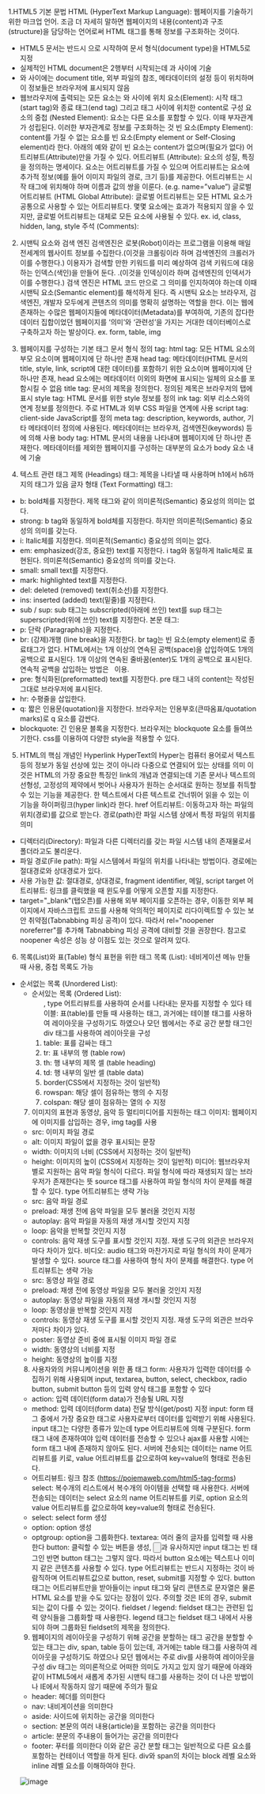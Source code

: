 1.HTML5 기본 문법
HTML (HyperText Markup Language): 웹페이지를 기술하기 위한 마크업 언어. 조금 더 자세히 말하면 웹페이지의 내용(content)과 구조(structure)을 담당하는 언어로써 HTML 태그를 통해 정보를 구조화하는 것이다.
- HTML5 문서는 반드시 <!DOCTYPE html>으로 시작하여 문서 형식(document type)을 HTML5로 지정
- 실제적인 HTML document은 2행부터 시작되는데 <html>과 </html> 사이에 기술
- <head>와 </head> 사이에는 document title, 외부 파일의 참조, 메타데이터의 설정 등이 위치하며 이 정보들은 브라우저에 표시되지 않음
- 웹브라우저에 출력되는 모든 요소는 <body>와 </body> 사이에 위치
요소(Element): 시작 태그(start tag)와 종료 태그(end tag) 그리고 태그 사이에 위치한 content로 구성
요소의 중첩 (Nested Element): 요소는 다른 요소를 포함할 수 있다. 이때 부자관계가 성립된다. 이러한 부자관계로 정보를 구조화하는 것
빈 요소(Empty Element): content를 가질 수 없는 요소를 빈 요소(Empty element or Self-Closing element)라 한다. 아래의 예와 같이 빈 요소는 content가 없으며(필요가 없다) 어트리뷰트(Attribute)만을 가질 수 있다.
어트리뷰트 (Attribute): 요소의 성질, 특징을 정의하는 명세이다. 요소는 어트리뷰트를 가질 수 있으며 어트리뷰트는 요소에 추가적 정보(예를 들어 이미지 파일의 경로, 크기 등)를 제공한다. 어트리뷰트는 시작 태그에 위치해야 하며 이름과 값의 쌍을 이룬다. (e.g. name=”value”)
글로벌 어트리뷰트 (HTML Global Attribute): 글로벌 어트리뷰트는 모든 HTML 요소가 공통으로 사용할 수 있는 어트리뷰트다. 몇몇 요소에는 효과가 적용되지 않을 수 있지만, 글로벌 어트리뷰트는 대체로 모든 요소에 사용될 수 있다. ex. id, class, hidden, lang, style
주석 (Comments): <!-- -->

2. 시맨틱 요소와 검색 엔진
검색엔진은 로봇(Robot)이라는 프로그램을 이용해 매일 전세계의 웹사이트 정보를 수집한다.(이것을 크롤링이라 하며 검색엔진의 크롤러가 이를 수행한다.) 
이용자가 검색할 만한 키워드를 미리 예상하여 검색 키워드에 대응하는 인덱스(색인)을 만들어 둔다. .(이것을 인덱싱이라 하며 검색엔진의 인덱서가 이를 수행한다.)
검색 엔진은 HTML 코드 만으로 그 의미를 인지하여야 하는데 이때 시맨틱 요소(Semantic element)를 해석하게 된다. 즉 시맨틱 요소는 브라우저, 검색엔진, 개발자 모두에게 콘텐츠의 의미를 명확히 설명하는 역할을 한다.
이는 웹에 존재하는 수많은 웹페이지들에 메타데이터(Metadata)를 부여하여, 기존의 잡다한 데이터 집합이었던 웹페이지를 ‘의미’와 ‘관련성’을 가지는 거대한 데이터베이스로 구축하고자 하는 발상이다. ex. form, table, img

3. 웹페이지를 구성하는 기본 태그
문서 형식 정의 tag: <!DOCTYPE html>
html tag: 모든 HTML 요소의 부모 요소이며 웹페이지에 단 하나만 존재
head tag: 메타데이터(HTML 문서의 title, style, link, script에 대한 데이터)를 포함하기 위한 요소이며 웹페이지에 단 하나만 존재, head 요소에는 메타데이터 이외의 화면에 표시되는 일체의 요소를 포함시킬 수 없음
title tag: 문서의 제목을 정의한다. 정의된 제목은 브라우저의 탭에 표시
style tag: HTML 문서를 위한 style 정보를 정의
ink tag: 외부 리소스와의 연계 정보를 정의한다. 주로 HTML과 외부 CSS 파일을 연계에 사용
script tag: client-side JavaScript를 정의
meta tag: description, keywords, author, 기타 메타데이터 정의에 사용된다. 메타데이터는 브라우저, 검색엔진(keywords) 등에 의해 사용
body tag: HTML 문서의 내용을 나타내며 웹페이지에 단 하나만 존재한다. 메타데이터를 제외한 웹페이지를 구성하는 대부분의 요소가 body 요소 내에 기술

4. 텍스트 관련 태그
제목 (Headings) 태그: 제목을 나타낼 때 사용하며 h1에서 h6까지의 태그가 있음
글자 형태 (Text Formatting) 태그: 
- b: bold체를 지정한다. 제목 태그와 같이 의미론적(Semantic) 중요성의 의미는 없다.
- strong: b tag와 동일하게 bold체를 지정한다. 하지만 의미론적(Semantic) 중요성의 의미를 갖는다.
- i: Italic체를 지정한다. 의미론적(Semantic) 중요성의 의미는 없다.
- em: emphasized(강조, 중요한) text를 지정한다. i tag와 동일하게 Italic체로 표현된다. 의미론적(Semantic) 중요성의 의미를 갖는다.
- small: small text를 지정한다.
- mark: highlighted text를 지정한다.
- del: deleted (removed) text(취소선)를 지정한다.
- ins: inserted (added) text(밑줄)를 지정한다.
- sub / sup: sub 태그는 subscripted(아래에 쓰인) text를 sup 태그는 superscripted(위에 쓰인) text를 지정한다.
본문 태그:
- p: 단락 (Paragraphs)을 지정한다.
- br:  (강제)개행 (line break)을 지정한다. br tag는 빈 요소(empty element)로 종료태그가 없다. HTML에서는 1개 이상의 연속된 공백(space)을 삽입하여도 1개의 공백으로 표시된다. 
1개 이상의 연속된 줄바꿈(enter)도 1개의 공백으로 표시된다. 연속적 공백을 삽입하는 방법은 &nbsp; 이용.
- pre: 형식화된(preformatted) text를 지정한다. pre 태그 내의 content는 작성된 그대로 브라우저에 표시된다.
- hr: 수평줄을 삽입한다.
- q: 짧은 인용문(quotation)을 지정한다. 브라우저는 인용부호(큰따옴표/quotation marks)로 q 요소를 감싼다. 
- blockquote: 긴 인용문 블록을 지정한다. 브라우저는 blockquote 요소를 들여쓰기한다. css를 이용하여 다양한 style을 적용할 수 있다.

5. HTML의 핵심 개념인 Hyperlink
HyperText의 Hyper는 컴퓨터 용어로서 텍스트 등의 정보가 동일 선상에 있는 것이 아니라 다중으로 연결되어 있는 상태를 의미
이것은 HTML의 가장 중요한 특징인 link의 개념과 연결되는데 기존 문서나 텍스트의 선형성, 고정성의 제약에서 벗어나 사용자가 원하는 순서대로 원하는 정보를 취득할 수 있는 기능을 제공한다. 
한 텍스트에서 다른 텍스트로 건너뛰어 읽을 수 있는 이 기능을 하이퍼링크(hyper link)라 한다.
href 어트리뷰트: 이동하고자 하는 파일의 위치(경로)를 값으로 받는다. 경로(path)란 파일 시스템 상에서 특정 파일의 위치를 의미
- 디렉터리(Directory): 파일과 다른 디렉터리를 갖는 파일 시스템 내의 존재물로서 폴더라고도 불리운다.
- 파일 경로(File path): 파일 시스템에서 파일의 위치를 나타내는 방법이다. 경로에는 절대경로와 상대경로가 있다.
- 사용 가능한 값: 절대경로, 상대경로, fragment identifier, 메일, script
target 어트리뷰트: 링크를 클릭했을 때 윈도우를 어떻게 오픈할 지를 지정한다.
- target="_blank"(탭오픈)를 사용해 외부 페이지를 오픈하는 경우, 이동한 외부 페이지에서 자바스크립트 코드를 사용해 악의적인 페이지로 리다이렉트할 수 있는 보안 취약점(Tabnabbing 피싱 공격)이 있다. 
따라서 rel="noopener noreferrer"를 추가해 Tabnabbing 피싱 공격에 대비할 것을 권장한다. 참고로 noopener 속성은 성능 상 이점도 있는 것으로 알려져 있다. 

6. 목록(List)와 표(Table) 형식 표현을 위한 태그
목록 (List): 네비게이션 메뉴 만들 때 사용, 중첩 목록도 가능
- 순서없는 목록 (Unordered List): <ul>
- 순서있는 목록 (Ordered List): <ol>, type 어트리뷰트를 사용하여 순서를 나타내는 문자를 지정할 수 있다
테이블: 표(table)를 만들 때 사용하는 태그, 과거에는 테이블 태그를 사용하여 레이아웃을 구성하기도 하였으나 모던 웹에서는 주로 공간 분할 태그인 div 태그를 사용하여 레이아웃을 구성
- table: 표를 감싸는 태그
- tr: 표 내부의 행 (table row) 
- th: 행 내부의 제목 셀 (table heading)
- td: 행 내부의 일반 셀 (table data)
- border(CSS에서 지정하는 것이 일반적)
- rowspan: 해당 셀이 점유하는 행의 수 지정
- colspan: 해당 셀이 점유하는 열의 수 지정

7. 이미지의 표현과 동영상, 음악 등 멀티미디어를 지원하는 태그
이미지: 웹페이지에 이미지를 삽입하는 경우, img tag를 사용
- src: 이미지 파일 경로
- alt: 이미지 파일이 없을 경우 표시되는 문장
- width: 이미지의 너비 (CSS에서 지정하는 것이 일반적)
- height: 이미지의 높이 (CSS에서 지정하는 것이 일반적)
미디어: 웹브라우저 별로 지원하는 음악 파일 형식이 다르다. 파일 형식에 따라 재생되지 않는 브라우저가 존재한다는 뜻
source 태그를 사용하여 파일 형식의 차이 문제를 해결 할 수 있다. type 어트리뷰트는 생략 가능
- src: 음악 파일 경로
- preload: 재생 전에 음악 파일을 모두 불러올 것인지 지정
- autoplay: 음악 파일을 자동의 재생 개시할 것인지 지정
- loop: 음악을 반복할 것인지 지정
- controls: 음악 재생 도구를 표시할 것인지 지정. 재생 도구의 외관은 브라우저마다 차이가 있다.
비디오: audio 태그와 마찬가지로 파일 형식의 차이 문제가 발생할 수 있다. source 태그를 사용하여 형식 차이 문제를 해결한다. type 어트리뷰트는 생략 가능
- src: 동영상 파일 경로
- preload: 재생 전에 동영상 파일을 모두 불러올 것인지 지정
- autoplay: 동영상 파일을 자동의 재생 개시할 것인지 지정
- loop: 동영상을 반복할 것인지 지정
- controls: 동영상 재생 도구를 표시할 것인지 지정. 재생 도구의 외관은 브라우저마다 차이가 있다.
- poster: 동영상 준비 중에 표시될 이미지 파일 경로
- width: 동영상의 너비를 지정
- height: 동영상의 높이를 지정

8. 사용자와의 커뮤니케이션을 위한 폼 태그
form: 사용자가 입력한 데이터를 수집하기 위해 사용되며 input, textarea, button, select, checkbox, radio button, submit button 등의 입력 양식 태그를 포함할 수 있다
- action: 입력 데이터(form data)가 전송될 URL 지정
- method: 	입력 데이터(form data) 전달 방식(get/post) 지정
input: form 태그 중에서 가장 중요한 태그로 사용자로부터 데이터를 입력받기 위해 사용된다. 
input 태그는 다양한 종류가 있는데 type 어트리뷰트에 의해 구분된다. form 태그 내에 존재하여야 입력 데이터를 전송할 수 있으나 ajax를 사용할 시에는 form 태그 내에 존재하지 않아도 된다.
서버에 전송되는 데이터는 name 어트리뷰트를 키로, value 어트리뷰트를 값으로하여 key=value의 형태로 전송된다.
- 어트리뷰트: 링크 참조 (https://poiemaweb.com/html5-tag-forms)
select: 복수개의 리스트에서 복수개의 아이템을 선택할 때 사용한다. 서버에 전송되는 데이터는 select 요소의 name 어트리뷰트를 키로, option 요소의 value 어트리뷰트를 값으로하여 key=value의 형태로 전송된다.
- select: select form 생성
- option: option 생성
- optgroup: option을 그룹화한다.
textarea: 여러 줄의 글자를 입력할 때 사용한다
button: 클릭할 수 있는 버튼을 생성, <input type="button">과 유사하지만 input 태그는 빈 태그인 반면 button 태그는 그렇지 않다. 따라서 button 요소에는 텍스트나 이미지 같은 콘텐츠를 사용할 수 있다.
type 어트리뷰트는 반드시 지정하는 것이 바람직하며 어트리뷰트값으로 button, reset, submit를 지정할 수 있다.
button 태그는 어트리뷰트만을 받아들이는 input 태그와 달리 콘텐츠로 문자열은 물론 HTML 요소를 받을 수도 있다는 장점이 있다. 주의할 것은 IE의 경우, submit되는 값이 다를 수 있는 것이다.
fieldset / legend: fieldset 태그는 관련된 입력 양식들을 그룹화할 때 사용한다. legend 태그는 fieldset 태그 내에서 사용되야 하며 그룹화된 fieldset의 제목을 정의한다.

9. 웹페이지의 레이아웃을 구성하기 위해 공간을 분할하는 태그
공간을 분할할 수 있는 태그는 div, span, table 등이 있는데, 과거에는 table 태그를 사용하여 레이아웃을 구성하기도 하였으나 모던 웹에서는 주로 div를 사용하여 레이아웃을 구성
div 태그는 의미론적으로 어떠한 의미도 가지고 있지 않기 때문에 아래와 같이 HTML5에서 새롭게 추가된 시맨틱 태그를 사용하는 것이 더 나은 방법이나 IE에서 작동하지 않기 때문에 주의가 필요
- header: 헤더를 의미한다
- nav: 내비게이션을 의미한다
- aside: 사이드에 위치하는 공간을 의미한다
- section: 본문의 여러 내용(article)을 포함하는 공간을 의미한다
- article: 분문의 주내용이 들어가는 공간을 의미한다
- footer: 푸터를 의미한다
이와 같은 공간 분할 태그는 일반적으로 다른 요소를 포함하는 컨테이너 역할을 하게 된다.
div와 span의 차이는 block 레벨 요소와 inline 레벨 요소를 이해하여야 한다.


![image](https://user-images.githubusercontent.com/60809568/155346257-17316b64-6342-4123-b7df-1e1d90c8dca6.png)
